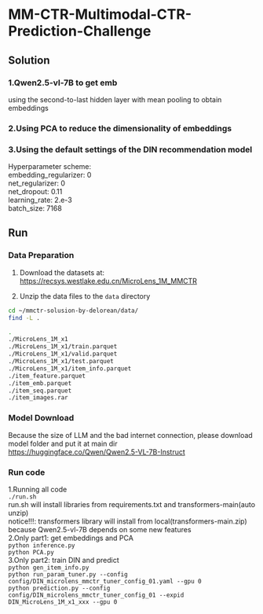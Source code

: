 # MM-CTR-Multimodal-CTR-Prediction-Challenge
## Solution
### 1.Qwen2.5-vl-7B to get emb
using the second-to-last hidden layer with mean pooling to obtain embeddings
### 2.Using PCA to reduce the dimensionality of embeddings
### 3.Using the default settings of the DIN recommendation model
Hyperparameter scheme:  
embedding_regularizer: 0  
net_regularizer: 0  
net_dropout: 0.11  
learning_rate: 2.e-3  
batch_size: 7168  
## Run
### Data Preparation

1. Download the datasets at: https://recsys.westlake.edu.cn/MicroLens_1M_MMCTR

2. Unzip the data files to the `data` directory

```bash
cd ~/mmctr-solusion-by-delorean/data/
find -L .

.
./MicroLens_1M_x1
./MicroLens_1M_x1/train.parquet
./MicroLens_1M_x1/valid.parquet
./MicroLens_1M_x1/test.parquet
./MicroLens_1M_x1/item_info.parquet
./item_feature.parquet
./item_emb.parquet   
./item_seq.parquet  
./item_images.rar  
```
### Model Download
Because the size of LLM and the bad internet connection, please download model folder and put it at main dir  
https://huggingface.co/Qwen/Qwen2.5-VL-7B-Instruct
### Run code
1.Running all code  
```./run.sh```  
run.sh will install libraries from requirements.txt and transformers-main(auto unzip)  
notice!!!: transformers library will install from local(transformers-main.zip) because Qwen2.5-vl-7B depends on some new features  
2.Only part1: get embeddings and PCA  
```python inference.py```  
```python PCA.py```  
3.Only part2: train DIN and predict  
```python gen_item_info.py```  
```python run_param_tuner.py --config config/DIN_microlens_mmctr_tuner_config_01.yaml --gpu 0```  
```python prediction.py --config config/DIN_microlens_mmctr_tuner_config_01 --expid DIN_MicroLens_1M_x1_xxx --gpu 0```  

